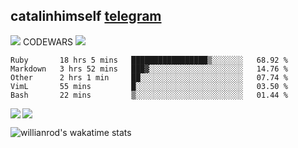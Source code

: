 ## catalinhimself [telegram](https://t.me/catalinhimself) 
![](https://www.codewars.com/users/Catalinhimself/badges/micro) CODEWARS
![](https://github.com/Catalinhimself/Catalinhimself/blob/main/Sakura_Nene_CPP.jpg)
<!--START_SECTION:waka-->
```text
Ruby       18 hrs 5 mins   █████████████████▒░░░░░░░   68.92 % 
Markdown   3 hrs 52 mins   ███▓░░░░░░░░░░░░░░░░░░░░░   14.76 % 
Other      2 hrs 1 min     ██░░░░░░░░░░░░░░░░░░░░░░░   07.74 % 
VimL       55 mins         █░░░░░░░░░░░░░░░░░░░░░░░░   03.50 % 
Bash       22 mins         ▒░░░░░░░░░░░░░░░░░░░░░░░░   01.44 % 
```
<!--END_SECTION:waka-->


  <img align="left" src="https://github-readme-stats.vercel.app/api?username=catalinhimself&count_private=true&show_icons=true&theme=calm" />

  <img align="center" src="https://github-readme-stats.vercel.app/api/top-langs/?username=catalinhimself&theme=calm" />
  
  ![willianrod's wakatime stats](https://github-readme-stats.vercel.app/api/wakatime?username=catalinhimself)
